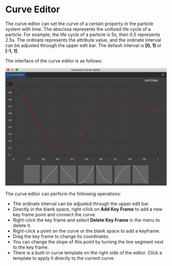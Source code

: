# Curve Editor

The curve editor can set the curve of a certain property in the particle system with time. The abscissa represents the unitized life cycle of a particle. For example, the life cycle of a particle is 5s, then 0.5 represents 2.5s. The ordinate represents the attribute value, and the ordinate interval can be adjusted through the upper edit bar. The default interval is **[0, 1]** or **[-1, 1]**.

The interface of the curve editor is as follows:

![curve_editor](img/curve_editor.png)

The curve editor can perform the following operations:

- The ordinate interval can be adjusted through the upper edit bar.
- Directly in the blank space, right-click on **Add Key Frame** to add a new key frame point and connect the curve.
- Right-click the key frame and select **Delete Key Frame** in the menu to delete it.
- Right-click a point on the curve or the blank space to add a keyframe.
- Drag the key frame to change its coordinates.
- You can change the slope of this point by turning the line segment next to the key frame.
- There is a built-in curve template on the right side of the editor. Click a template to apply it directly to the current curve.
